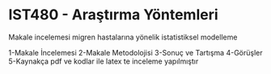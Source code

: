 # IST480 - Araştırma Yöntemleri
  Makale incelemesi migren hastalarına yönelik istatistiksel modelleme 


  1-Makale İncelemesi
  2-Makale Metodolojisi
  3-Sonuç ve Tartışma
  4-Görüşler
  5-Kaynakça
  pdf ve kodlar ile latex te inceleme yapılmıştır